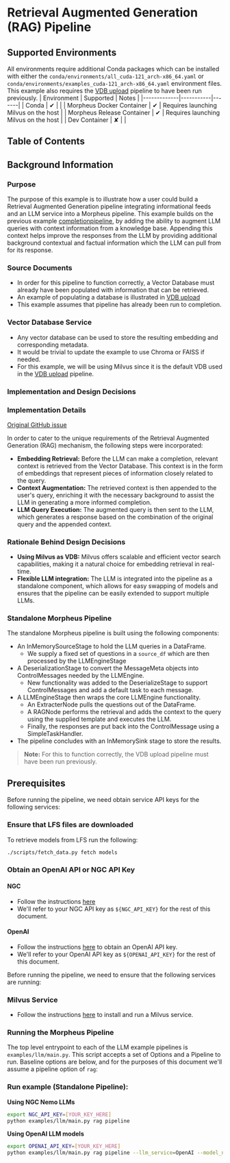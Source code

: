 <!--
SPDX-FileCopyrightText: Copyright (c) 2023-2024, NVIDIA CORPORATION & AFFILIATES. All rights reserved.
SPDX-License-Identifier: Apache-2.0

Licensed under the Apache License, Version 2.0 (the "License");
you may not use this file except in compliance with the License.
You may obtain a copy of the License at

http://www.apache.org/licenses/LICENSE-2.0

Unless required by applicable law or agreed to in writing, software
distributed under the License is distributed on an "AS IS" BASIS,
WITHOUT WARRANTIES OR CONDITIONS OF ANY KIND, either express or implied.
See the License for the specific language governing permissions and
limitations under the License.
-->

# Retrieval Augmented Generation (RAG) Pipeline

## Supported Environments
All environments require additional Conda packages which can be installed with either the `conda/environments/all_cuda-121_arch-x86_64.yaml` or `conda/environments/examples_cuda-121_arch-x86_64.yaml` environment files. This example also requires the [VDB upload](../vdb_upload/README.md) pipeline to have been run previously.
| Environment | Supported | Notes |
|-------------|-----------|-------|
| Conda | ✔ | |
| Morpheus Docker Container | ✔ | Requires launching Milvus on the host |
| Morpheus Release Container | ✔ | Requires launching Milvus on the host |
| Dev Container | ✘ |  |

## Table of Contents

## Background Information

### Purpose

The purpose of this example is to illustrate how a user could build a Retrieval Augmented Generation pipeline
integrating informational feeds and an LLM service into a Morpheus pipeline. This example builds on the previous
example [completionpipeline](../completion/README.md), by adding the ability to augment LLM queries with context
information from a knowledge base. Appending this context helps improve the responses from the LLM by providing
additional background contextual and factual information which the LLM can pull from for its response.

### Source Documents

- In order for this pipeline to function correctly, a Vector Database must already have been populated with information
  that can be retrieved.
- An example of populating a database is illustrated in [VDB upload](../vdb_upload/README.md)
- This example assumes that pipeline has already been run to completion.

### Vector Database Service

- Any vector database can be used to store the resulting embedding and corresponding metadata.
- It would be trivial to update the example to use Chroma or FAISS if needed.
- For this example, we will be using Milvus since it is the default VDB used in
  the [VDB upload](../vdb_upload/README.md) pipeline.

### Implementation and Design Decisions

### Implementation Details

[Original GitHub issue](https://github.com/nv-morpheus/Morpheus/issues/1306)

In order to cater to the unique requirements of the Retrieval Augmented Generation (RAG) mechanism, the following steps
were incorporated:

- **Embedding Retrieval:** Before the LLM can make a completion, relevant context is retrieved from the Vector Database.
  This context is in the form of embeddings that represent pieces of information closely related to the query.
- **Context Augmentation:** The retrieved context is then appended to the user's query, enriching it with the necessary
  background to assist the LLM in generating a more informed completion.
- **LLM Query Execution:** The augmented query is then sent to the LLM, which generates a response based on the
  combination of the original query and the appended context.

### Rationale Behind Design Decisions

- **Using Milvus as VDB:** Milvus offers scalable and efficient vector search capabilities, making it a natural choice
  for embedding retrieval in real-time.
- **Flexible LLM integration:** The LLM is integrated into the pipeline as a standalone component, which allows for
  easy swapping of models and ensures that the pipeline can be easily extended to support multiple LLMs.

### Standalone Morpheus Pipeline

The standalone Morpheus pipeline is built using the following components:

- An InMemorySourceStage to hold the LLM queries in a DataFrame.
    - We supply a fixed set of questions in a `source_df` which are then processed by the LLMEngineStage
- A DeserializationStage to convert the MessageMeta objects into ControlMessages needed by the LLMEngine.
    - New functionality was added to the DeserializeStage to support ControlMessages and add a default task to each
      message.
- A LLMEngineStage then wraps the core LLMEngine functionality.
    - An ExtracterNode pulls the questions out of the DataFrame.
    - A RAGNode performs the retrieval and adds the context to the query using the supplied template and executes the
      LLM.
    - Finally, the responses are put back into the ControlMessage using a SimpleTaskHandler.
- The pipeline concludes with an InMemorySink stage to store the results.

> **Note:** For this to function correctly, the VDB upload pipeline must have been run previously.


## Prerequisites

Before running the pipeline, we need obtain service API keys for the following services:

### Ensure that LFS files are downloaded

To retrieve models from LFS run the following:

```bash
./scripts/fetch_data.py fetch models
```

### Obtain an OpenAI API or NGC API Key

#### NGC

- Follow the instructions [here](https://docs.nvidia.com/ngc/gpu-cloud/ngc-user-guide/index.html#generating-personal-api-key)
- We'll refer to your NGC API key as `${NGC_API_KEY}` for the rest of this document.

#### OpenAI

- Follow the instructions [here](https://platform.openai.com/docs/quickstart?context=python) to obtain an OpenAI
  API key.
- We'll refer to your OpenAI API key as `${OPENAI_API_KEY}` for the rest of this document.

Before running the pipeline, we need to ensure that the following services are running:

### Milvus Service

- Follow the instructions [here](https://milvus.io/docs/install_standalone-docker.md) to install and run a Milvus
  service.


### Running the Morpheus Pipeline

The top level entrypoint to each of the LLM example pipelines is `examples/llm/main.py`. This script accepts a set
of Options and a Pipeline to run. Baseline options are below, and for the purposes of this document we'll assume a
pipeline option of `rag`:

### Run example (Standalone Pipeline):

**Using NGC Nemo LLMs**

```bash
export NGC_API_KEY=[YOUR_KEY_HERE]
python examples/llm/main.py rag pipeline
```

**Using OpenAI LLM models**

```bash
export OPENAI_API_KEY=[YOUR_KEY_HERE]
python examples/llm/main.py rag pipeline --llm_service=OpenAI --model_name=gpt-3.5-turbo
```

